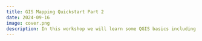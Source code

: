 ```yaml
---
title: GIS Mapping Quickstart Part 2
date: 2024-09-16
image: cover.png
description: In this workshop we will learn some QGIS basics including working with point data, point-in-polygon analysis, map symbolization, and styling a map layout.
---
```




